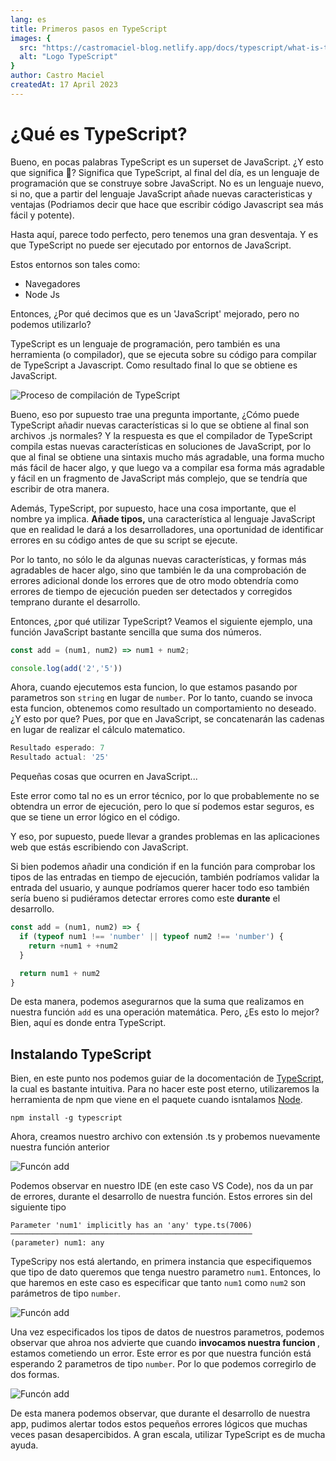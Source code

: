 ```yaml
---
lang: es
title: Primeros pasos en TypeScript
images: {
  src: "https://castromaciel-blog.netlify.app/docs/typescript/what-is-ts.jpeg",
  alt: "Logo TypeScript"
}
author: Castro Maciel
createdAt: 17 April 2023
---
```

<h1> ¿Qué es TypeScript? </h1>

<p> Bueno, en pocas palabras TypeScript es un superset de JavaScript. ¿Y esto que significa 🤔? Significa que TypeScript, al final del día, es un lenguaje de programación que se construye sobre JavaScript. No es un lenguaje nuevo, si no, que a partir del lenguaje JavaScript añade nuevas caracteristicas y ventajas (Podriamos decir que hace que escribir código Javascript sea más fácil y potente). </p> 

<p>Hasta aquí, parece todo perfecto, pero tenemos una gran desventaja. Y es que TypeScript no puede ser ejecutado por entornos de JavaScript. </p>

Estos entornos son tales como:
  * Navegadores
  * Node Js

<p>Entonces, ¿Por qué decimos que es un 'JavaScript' mejorado, pero no podemos utilizarlo? </p>

<p>TypeScript es un lenguaje de programación, pero también es una herramienta (o compilador), que se ejecuta sobre su código para compilar de TypeScript a Javascript. Como resultado final lo que se obtiene es JavaScript. </p>

<img src="/docs/typescript/compiler-process.png" alt="Proceso de compilación de TypeScript" />

<p>Bueno, eso por supuesto trae una pregunta importante, ¿Cómo puede TypeScript añadir nuevas características
si lo que se obtiene al final son archivos .js normales? Y la respuesta es que el compilador de TypeScript
compila estas nuevas características en soluciones de JavaScript, por lo que al final se obtiene una sintaxis mucho más agradable, una forma mucho más fácil de hacer algo, y que luego va a compilar esa forma más agradable y fácil en un fragmento de JavaScript más complejo, que se tendría que escribir de otra manera.</p>

<p>Además, TypeScript, por supuesto, hace una cosa importante, que el nombre ya implica. <strong>Añade tipos,</strong> una característica al lenguaje JavaScript que en realidad le dará a los desarrolladores, una oportunidad de identificar errores en su código antes de que su script se ejecute. </p>

<p>Por lo tanto, no sólo le da algunas nuevas características, y formas más agradables de hacer algo, sino que también le da una comprobación de errores adicional donde los errores que de otro modo obtendría como errores de tiempo de ejecución pueden ser detectados y corregidos temprano durante el desarrollo.</p>

<p>Entonces, ¿por qué utilizar TypeScript? Veamos el siguiente ejemplo, una función JavaScript bastante sencilla que suma dos números.</p>

```javascript
const add = (num1, num2) => num1 + num2;

console.log(add('2','5')) 
```

<p>Ahora, cuando ejecutemos esta funcion, lo que estamos pasando por parametros son <code class="inline-code">string</code> en lugar de <code  class="inline-code">number</code>. Por lo tanto, cuando se invoca esta funcion, obtenemos como resultado un comportamiento no deseado. ¿Y esto por que? Pues, por que en JavaScript, se concatenarán las cadenas en lugar de realizar el cálculo matematico.</p>

```javascript
Resultado esperado: 7
Resultado actual: '25'
```

<p>Pequeñas cosas que ocurren en JavaScript...</p>

<p>Este error como tal no es un error técnico,  por lo que probablemente no se obtendra un error de ejecución, pero lo que sí podemos estar seguros, es que se tiene un error lógico en el código.</p>

<p>Y eso, por supuesto, puede llevar a grandes problemas en las aplicaciones web que estás escribiendo con JavaScript.</p>

<p>Si bien podemos añadir una condición if en la función para comprobar los tipos de las entradas en tiempo de ejecución, también podríamos validar la entrada del usuario, y aunque podríamos querer hacer todo eso también sería bueno si pudiéramos detectar errores como este <strong>durante</strong> el desarrollo.</p>

```javascript
const add = (num1, num2) => {
  if (typeof num1 !== 'number' || typeof num2 !== 'number') {
    return +num1 + +num2
  }

  return num1 + num2
}
```

<p> De esta manera, podemos asegurarnos que la suma que realizamos en nuestra función <code class="inline-code">add</code> es una operación matemática. Pero, ¿Es esto lo mejor? Bien, aquí es donde entra TypeScript.</p> 

<h2> Instalando TypeScript </h2>

<p> Bien, en este punto nos podemos guiar de la docomentación de <a href="https://www.typescriptlang.org/download" target="_blank">TypeScript</a>, la cual es bastante intuitiva. Para no hacer este post eterno, utilizaremos la herramienta de npm que viene en el paquete cuando isntalamos <a href="https://nodejs.org/" target="_blank" >Node</a>.</p>

```
npm install -g typescript
```

<p> Ahora, creamos nuestro archivo con extensión .ts y probemos nuevamente nuestra función anterior </p>

<img src="/docs/typescript/add-function.png" alt="Funcón add" />

<p> Podemos observar en nuestro IDE (en este caso VS Code), nos da un par de errores, durante el desarrollo de nuestra función. Estos errores sin del siguiente tipo </p>

```
Parameter 'num1' implicitly has an 'any' type.ts(7006)
──────────────────────────────────────────────────────
(parameter) num1: any
```

<p> TypeScripy nos está alertando, en primera instancia que especifiquemos que tipo de dato queremos que tenga nuestro parametro <code class="inline-code">num1</code>. Entonces, lo que haremos en este caso es especificar que tanto <code class="inline-code">num1</code> como <code class="inline-code">num2</code> son parámetros de tipo <code class="inline-code">number</code>. </p>

<img src="/docs/typescript/add-function2.png" alt="Funcón add" />

<p>Una vez especificados los tipos de datos de nuestros parametros, podemos observar que ahroa nos advierte que cuando <strong> invocamos nuestra funcion </strong>, estamos cometiendo un error. Este error es por que nuestra función está esperando 2 parametros de tipo <code class="inline-code">number</code>. Por lo que podemos corregirlo de dos formas. </p>

<img src="/docs/typescript/add-function3.png" alt="Funcón add" />

<p> De esta manera podemos observar, que durante el desarrollo de nuestra app, pudimos alertar todos estos pequeños errores lógicos que muchas veces pasan desapercibidos. A gran escala, utilizar TypeScript es de mucha ayuda. </p>
